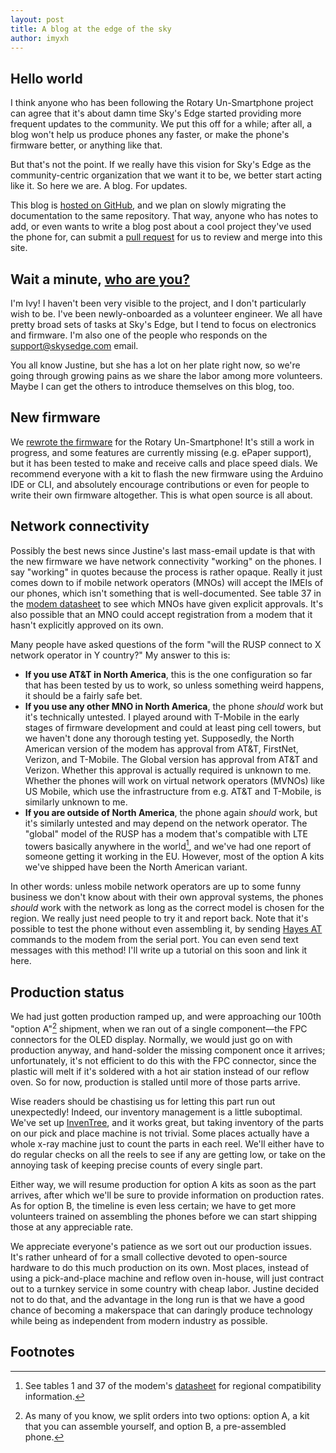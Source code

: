 ```yaml
---
layout: post
title: A blog at the edge of the sky
author: imyxh
---
```



Hello world
-----------

I think anyone who has been following the Rotary Un-Smartphone project can
agree that it's about damn time Sky's Edge started providing more frequent
updates to the community. We put this off for a while; after all, a blog won't
help us produce phones any faster, or make the phone's firmware better, or
anything like that.

But that's not the point. If we really have this vision for Sky's Edge as the
community-centric organization that we want it to be, we better start acting
like it. So here we are. A blog. For updates.

This blog is [hosted on GitHub][thisrepo], and we plan on slowly migrating the
documentation to the same repository. That way, anyone who has notes to add, or
even wants to write a blog post about a cool project they've used the phone for,
can submit a [pull request][pr] for us to review and merge into this site.


Wait a minute, [who are you?][kazoo]
------------------------------------

I'm Ivy! I haven't been very visible to the project, and I don't particularly
wish to be. I've been newly-onboarded as a volunteer engineer. We all have
pretty broad sets of tasks at Sky's Edge, but I tend to focus on electronics and
firmware. I'm also one of the people who responds on the <support@skysedge.com>
email.

You all know Justine, but she has a lot on her plate right now, so we're going
through growing pains as we share the labor among more volunteers. Maybe I can
get the others to introduce themselves on this blog, too.


New firmware
------------

We [rewrote the firmware][fw] for the Rotary Un-Smartphone! It's still a work in
progress, and some features are currently missing (e.g. ePaper support), but it
has been tested to make and receive calls and place speed dials. We recommend
everyone with a kit to flash the new firmware using the Arduino IDE or CLI, and
absolutely encourage contributions or even for people to write their own
firmware altogether. This is what open source is all about.


Network connectivity
--------------------

Possibly the best news since Justine's last mass-email update is that with the
new firmware we have network connectivity "working" on the phones. I say
"working" in quotes because the process is rather opaque. Really it just comes
down to if mobile network operators (MNOs) will accept the IMEIs of our phones,
which isn't something that is well-documented. See table 37 in the [modem
datasheet][lara_datasheet] to see which MNOs have given explicit approvals. It's
also possible that an MNO could accept registration from a modem that it hasn't
explicitly approved on its own.

Many people have asked questions of the form "will the RUSP connect to X network
operator in Y country?" My answer to this is:

- **If you use AT&T in North America**, this is the one configuration so far
  that has been tested by us to work, so unless something weird happens, it
  should be a fairly safe bet.
- **If you use any other MNO in North America**, the phone *should* work but
  it's technically untested. I played around with T-Mobile in the early stages
  of firmware development and could at least ping cell towers, but we haven't
  done any thorough testing yet. Supposedly, the North American version of the
  modem has approval from AT&T, FirstNet, Verizon, and T-Mobile. The Global
  version has approval from AT&T and Verizon. Whether this approval is actually
  required is unknown to me. Whether the phones will work on virtual network
  operators (MVNOs) like US Mobile, which use the infrastructure from e.g. AT&T
  and T-Mobile, is similarly unknown to me.
- **If you are outside of North America**, the phone again *should* work, but
  it's similarly untested and may depend on the network operator. The "global"
  model of the RUSP has a modem that's compatible with LTE towers basically
  anywhere in the world[^1], and we've had one report of someone getting it
  working in the EU. However, most of the option A kits we've shipped have been
  the North American variant.

In other words: unless mobile network operators are up to some funny business we
don't know about with their own approval systems, the phones *should* work with
the network as long as the correct model is chosen for the region. We really
just need people to try it and report back. Note that it's possible to test the
phone without even assembling it, by sending [Hayes AT][lara_hayes] commands to
the modem from the serial port. You can even send text messages with this
method! I'll write up a tutorial on this soon and link it here.

<!-- *Ivy from the future here! The tutorial is here: TODO.* -->


Production status
-----------------

We had just gotten production ramped up, and were approaching our 100th "option
A"[^2] shipment, when we ran out of a single component—the FPC connectors for
the OLED display. Normally, we would just go on with production anyway, and
hand-solder the missing component once it arrives; unfortunately, it's not
efficient to do this with the FPC connector, since the plastic will melt if it's
soldered with a hot air station instead of our reflow oven. So for now,
production is stalled until more of those parts arrive.

Wise readers should be chastising us for letting this part run out unexpectedly!
Indeed, our inventory management is a little suboptimal. We've set up
[InvenTree][inventree], and it works great, but taking inventory of the parts on
our pick and place machine is not trivial. Some places actually have a whole
x-ray machine just to count the parts in each reel. We'll either have to do
regular checks on all the reels to see if any are getting low, or take on the
annoying task of keeping precise counts of every single part.

Either way, we will resume production for option A kits as soon as the part
arrives, after which we'll be sure to provide information on production rates.
As for option B, the timeline is even less certain; we have to get more
volunteers trained on assembling the phones before we can start shipping those
at any appreciable rate.

We appreciate everyone's patience as we sort out our production issues. It's
rather unheard of for a small collective devoted to open-source hardware to do
this much production on its own. Most places, instead of using a pick-and-place
machine and reflow oven in-house, will just contract out to a turnkey service in
some country with cheap labor. Justine decided not to do that, and the advantage
in the long run is that we have a good chance of becoming a makerspace that can
daringly produce technology while being as independent from modern industry as
possible.


Footnotes
---------

[^1]: See tables 1 and 37 of the modem's [datasheet][lara_datasheet] for
    regional compatibility information.

[^2]: As many of you know, we split orders into two options: option A, a kit
    that you can assemble yourself, and option B, a pre-assembled phone.


[fw]: https://github.com/skysedge/rusp_firmware
[inventree]: https://inventree.org
[kazoo]: https://youtu.be/cw9FIeHbdB8
[lara_hayes]: https://content.u-blox.com/sites/default/files/documents/LARA-R6-L6_ATCommands_UBX-21046719.pdf
[lara_datasheet]: https://content.u-blox.com/sites/default/files/LARA-R6_DataSheet_UBX-21004391.pdf
[pr]: https://docs.github.com/en/pull-requests/collaborating-with-pull-requests
[thisrepo]: https://github.com/skysedge/skysedge.github.io


